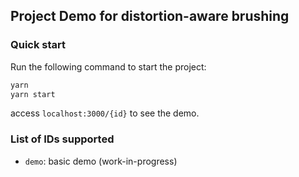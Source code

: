 ## Project Demo for distortion-aware brushing

### Quick start

Run the following command to start the project:

```bash
yarn
yarn start
```

access `localhost:3000/{id}` to see the demo.

### List of IDs supported

- `demo`: basic demo (work-in-progress)